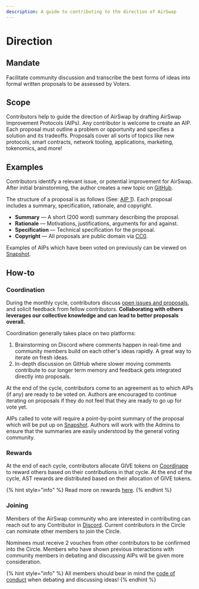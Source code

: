 ```yaml
---
description: A guide to contributing to the direction of AirSwap
---
```


# Direction

## Mandate

Facilitate community discussion and transcribe the best forms of ideas into formal written proposals to be assessed by Voters.

## Scope

Contributors help to guide the direction of AirSwap by drafting AirSwap Improvement Protocols (AIPs). Any contributor is welcome to create an AIP. Each proposal must outline a problem or opportunity and specifies a solution and its tradeoffs. Proposals cover all sorts of topics like new protocols, smart contracts, network tooling, applications, marketing, tokenomics, and more!

## Examples

Contributors identify a relevant issue, or potential improvement for AirSwap. After initial brainstorming, the author creates a new topic on [GitHub](https://github.com/airswap/airswap-aips/issues).

The structure of a proposal is as follows (See: [AIP 1](https://github.com/airswap/airswap-aips/issues/1)). Each proposal includes a summary, specification, rationale, and copyright.

- **Summary** — A short (200 word) summary describing the proposal.
- **Rationale** — Motivations, justifications, arguments for and against.
- **Specification** — Technical specification for the proposal.
- **Copyright** — All proposals are public domain via [CC0](https://creativecommons.org/publicdomain/zero/1.0/).

Examples of AIPs which have been voted on previously can be viewed on [Snapshot](https://snapshot.org/#/vote.airswap.eth).

## How-to

### Coordination

During the monthly cycle, contributors discuss [open issues and proposals](https://github.com/airswap/airswap-aips/issues), and solicit feedback from fellow contributors. **Collaborating with others leverages our collective knowledge and can lead to better proposals overall.**

Coordination generally takes place on two platforms:

1. Brainstorming on Discord where comments happen in real-time and community members build on each other's ideas rapidly. A great way to iterate on fresh ideas.
2. In-depth discussion on GitHub where slower moving comments contribute to our longer term memory and feedback gets integrated directly into proposals.

At the end of the cycle, contributors come to an agreement as to which AIPs (if any) are ready to be voted on. Authors are encouraged to continue iterating on proposals if they do not feel that they are ready to go up for vote yet.

AIPs called to vote will require a point-by-point summary of the proposal which will be put up on [Snapshot](https://snapshot.org/#/vote.airswap.eth). Authors will work with the Admins to ensure that the summaries are easily understood by the general voting community.

### Rewards

At the end of each cycle, contributors allocate GIVE tokens on [Coordinape](https://coordinape.com) to reward others based on their contributions in that cycle. At the end of the cycle, AST rewards are distributed based on their allocation of GIVE tokens.

{% hint style="info" %}
Read more on rewards [here](../community/rewards.md).
{% endhint %}

### Joining

Members of the AirSwap community who are interested in contributing can reach out to any Contributor in [Discord](https://chat.airswap.io). Current contributors in the Circle can nominate other members to join the Circle.

Nominees must receive 2 vouches from other contributors to be confirmed into the Circle. Members who have shown previous interactions with community members in debating and discussing AIPs will be given more consideration.

{% hint style="info" %}
All members should bear in mind the [code of conduct](../community/code-of-conduct.md) when debating and discussing ideas!
{% endhint %}

